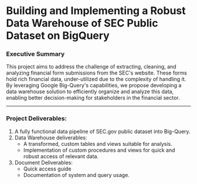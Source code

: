 

# **Building and Implementing a Robust Data Warehouse of SEC Public Dataset on BigQuery**

### **Executive Summary**
This project aims to address the challenge of extracting, cleaning, and analyzing financial form submissions from the SEC's website. These forms hold rich financial data, under-utilized due to the complexity of handling it. By leveraging Google Big-Query's capabilities, we propose developing a data warehouse solution to efficiently organize and analyze this data, enabling better decision-making for stakeholders in the financial sector.


---
### **Project Deliverables:**	
1.	 A fully functional data pipeline of SEC.gov public dataset into Big-Query.
2.	Data Warehouse deliverables:
    -   A transformed, custom tables and views suitable for analysis.
    -   Implementation of custom procedures and views for quick and robust access of relevant data.
3.	Document Deliverables:
    -   Quick access guide
    -   Documentation of system and query usage.

